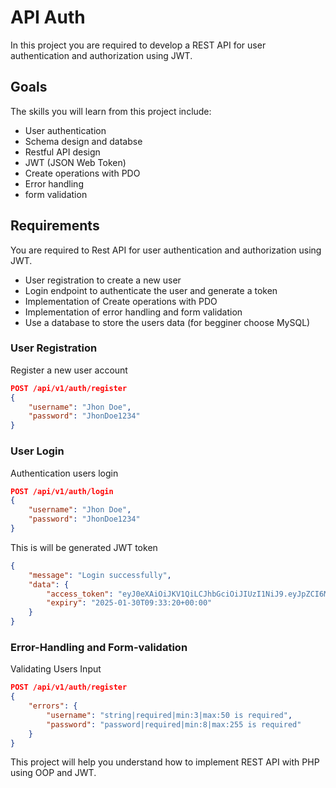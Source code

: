 # API Auth
In this project you are required to develop a REST API for user authentication and authorization using JWT. 
## Goals
The skills you will learn from this project include:

- User authentication
- Schema design and databse
- Restful API design
- JWT (JSON Web Token)
- Create operations with PDO
- Error handling
- form validation

## Requirements
You are required to Rest API for user authentication and authorization using JWT.
- User registration to create a new user
- Login endpoint to authenticate the user and generate a token
- Implementation of Create operations with PDO
- Implementation of error handling and form validation
- Use a database to store the users data (for begginer choose MySQL)
### User Registration
Register a new user account
```json 
POST /api/v1/auth/register
{
    "username": "Jhon Doe",
    "password": "JhonDoe1234"
}
```
### User Login
Authentication users login
```json 
POST /api/v1/auth/login
{
    "username": "Jhon Doe",
    "password": "JhonDoe1234"
}
```
This is will be generated JWT token 
```json 
{
    "message": "Login successfully",
    "data": {
        "access_token": "eyJ0eXAiOiJKV1QiLCJhbGciOiJIUzI1NiJ9.eyJpZCI6MSwidXNlcm5hbWUiOiJqb2tvLXBvc3RtYW4iLCJleHAiOjE3MzgyMjk2MDB9.JCdVSt3A-X5aONTkHGFWwM5PWzDPkIXTAh0kzBMmjZc",
        "expiry": "2025-01-30T09:33:20+00:00"
    }
}
```
### Error-Handling and Form-validation
Validating Users Input
```json 
POST /api/v1/auth/register
{
    "errors": {
        "username": "string|required|min:3|max:50 is required",
        "password": "password|required|min:8|max:255 is required"
    }
}
```
This project will help you understand how to implement REST API with PHP using OOP and JWT. 